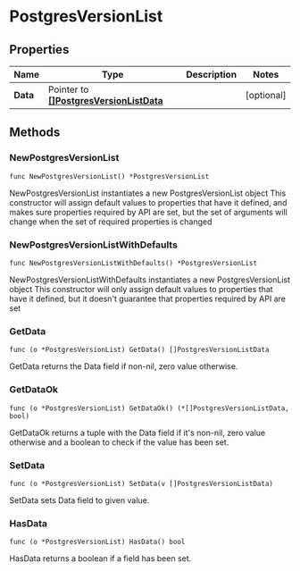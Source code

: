 # PostgresVersionList

## Properties

|Name | Type | Description | Notes|
|------------ | ------------- | ------------- | -------------|
|**Data** | Pointer to [**[]PostgresVersionListData**](PostgresVersionListData.md) |  | [optional] |

## Methods

### NewPostgresVersionList

`func NewPostgresVersionList() *PostgresVersionList`

NewPostgresVersionList instantiates a new PostgresVersionList object
This constructor will assign default values to properties that have it defined,
and makes sure properties required by API are set, but the set of arguments
will change when the set of required properties is changed

### NewPostgresVersionListWithDefaults

`func NewPostgresVersionListWithDefaults() *PostgresVersionList`

NewPostgresVersionListWithDefaults instantiates a new PostgresVersionList object
This constructor will only assign default values to properties that have it defined,
but it doesn't guarantee that properties required by API are set

### GetData

`func (o *PostgresVersionList) GetData() []PostgresVersionListData`

GetData returns the Data field if non-nil, zero value otherwise.

### GetDataOk

`func (o *PostgresVersionList) GetDataOk() (*[]PostgresVersionListData, bool)`

GetDataOk returns a tuple with the Data field if it's non-nil, zero value otherwise
and a boolean to check if the value has been set.

### SetData

`func (o *PostgresVersionList) SetData(v []PostgresVersionListData)`

SetData sets Data field to given value.

### HasData

`func (o *PostgresVersionList) HasData() bool`

HasData returns a boolean if a field has been set.



